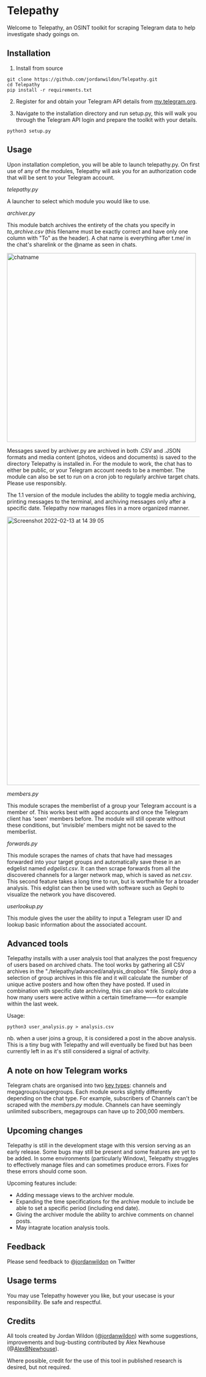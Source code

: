 # Telepathy

Welcome to Telepathy, an OSINT toolkit for scraping Telegram data to help investigate shady goings on.

## Installation

1. Install from source

```
git clone https://github.com/jordanwildon/Telepathy.git
cd Telepathy
pip install -r requirements.txt
```

2. Register for and obtain your Telegram API details from [my.telegram.org][1].

3. Navigate to the installation directory and run setup.py, this will walk you through the Telegram API login and prepare the toolkit with your details.

```
python3 setup.py
```

## Usage

Upon installation completion, you will be able to launch telepathy.py. On first use of any of the modules, Telepathy will ask you for an authorization code that will be sent to your Telegram account.

_telepathy.py_

A launcher to select which module you would like to use.

_archiver.py_

This module batch archives the entirety of the chats you specify in _to_archive.csv_ (this filename must be exactly correct and have only one column with "To" as the header). A chat name is everything after t.me/ in the chat's sharelink or the @name as seen in chats.

<img width="494" alt="chatname" src="https://user-images.githubusercontent.com/88871159/151660067-160848bc-7e4e-487c-94c5-4985fe639892.png">

Messages saved by archiver.py are archived in both .CSV and .JSON formats and media content (photos, videos and documents) is saved to the directory Telepathy is installed in. For the module to work, the chat has to either be public, or your Telegram account needs to be a member. The module can also be set to run on a cron job to regularly archive target chats. Please use responsibly.

The 1.1 version of the module includes the ability to toggle media archiving, printing messages to the terminal, and archiving messages only after a specific date. Telepathy now manages files in a more organized manner.

<img width="702" alt="Screenshot 2022-02-13 at 14 39 05" src="https://user-images.githubusercontent.com/88871159/153755736-e89deba0-34c8-4865-a9a3-cfa04489bc6b.png">

_members.py_

This module scrapes the memberlist of a group your Telegram account is a member of. This works best with aged accounts and once the Telegram client has 'seen' members before. The module will still operate without these conditions, but 'invisible' members might not be saved to the memberlist.

_forwards.py_

This module scrapes the names of chats that have had messages forwarded into your target groups and automatically save these in an edgelist named _edgelist.csv_. It can then scrape forwards from all the discovered channels for a larger network map, which is saved as _net.csv_. This second feature takes a long time to run, but is worthwhile for a broader analysis. This edglist can then be used with software such as Gephi to visualize the network you have discovered.

_userlookup.py_

This module gives the user the ability to input a Telegram user ID and lookup basic information about the associated account.

## Advanced tools
Telepathy installs with a user analysis tool that analyzes the post frequency of users based on archived chats. The tool works by gathering all CSV archives in the "./telepathy/advanced/analysis_dropbox" file. Simply drop a selection of group archives in this file and it will calculate the number of unique active posters and how often they have posted. If used in combination with specific date archiving, this can also work to calculate how many users were active within a certain timeframe——for example within the last week.

Usage: 
```
python3 user_analysis.py > analysis.csv
```

nb. when a user joins a group, it is considered a post in the above analysis. This is a tiny bug with Telepathy and will eventually be fixed but has been currently left in as it's still considered a signal of activity.

## A note on how Telegram works

Telegram chats are organised into two [key types][2]: channels and megagroups/supergroups. Each module works slightly differently depending on the chat type. For example, subscribers of Channels can't be scraped with the _members.py_ module. Channels can have seemingly unlimited subscribers, megagroups can have up to 200,000 members.

## Upcoming changes
Telepathy is still in the development stage with this version serving as an early release. Some bugs may still be present and some features are yet to be added. In some environments (particularly Window), Telepathy struggles to effectively manage files and can sometimes produce errors. Fixes for these errors should come soon. 

Upcoming features include:
  - Adding message views to the archiver module.
  - Expanding the time specifications for the archive module to include be able to set a specific period (including end date).
  - Giving the archiver module the ability to archive comments on channel posts.
  - May intagrate location analysis tools.

## Feedback

Please send feedback to @[jordanwildon][3] on Twitter

## Usage terms

You may use Telepathy however you like, but your usecase is your responsibility. Be safe and respectful.

## Credits

All tools created by Jordan Wildon (@[jordanwildon][3]) with some suggestions, improvements and bug-busting contributed by Alex Newhouse (@[AlexBNewhouse][4]).

Where possible, credit for the use of this tool in published research is desired, but not required.

[1]: <https://my.telegram.org/auth?to=apps> "Telegram API"
[2]: <https://core.telegram.org/api/channel> "Telegram chat types"
[3]: <https://www.twitter.com/jordanwildon> "@jordanwildon"
[4]: <https://www.twitter.com/AlexBNewhouse> "@AlexBNewhouse"
